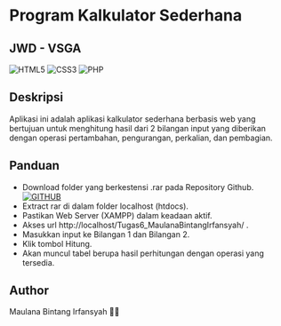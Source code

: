 # Program Kalkulator Sederhana
## JWD - VSGA
![HTML5](https://img.shields.io/badge/HTML5-E34F26?style=for-the-badge&logo=html5&logoColor=white)  ![CSS3](https://img.shields.io/badge/CSS3-1572B6?style=for-the-badge&logo=css3&logoColor=white) ![PHP](https://img.shields.io/badge/PHP-777BB4?style=for-the-badge&logo=php&logoColor=white)

## Deskripsi
Aplikasi ini adalah aplikasi kalkulator sederhana berbasis web yang bertujuan untuk menghitung hasil dari 2 bilangan input yang diberikan dengan operasi pertambahan, pengurangan, perkalian, dan pembagian.

## Panduan
- Download folder yang berkestensi .rar pada Repository Github.
[![GITHUB](https://img.shields.io/badge/GitHub-100000?style=for-the-badge&logo=github&logoColor=white/)](https://github.com/irfansyah06/JWD-BPPTIK_VSGA-KOMINFO_2022)
- Extract rar di dalam folder localhost (htdocs).
- Pastikan Web Server (XAMPP) dalam keadaan aktif.
- Akses url http://localhost/Tugas6_MaulanaBintangIrfansyah/ .
- Masukkan input ke Bilangan 1 dan Bilangan 2.
- Klik tombol Hitung.
- Akan muncul tabel berupa hasil perhitungan dengan operasi yang tersedia.

## Author
Maulana Bintang Irfansyah 👨‍💻
